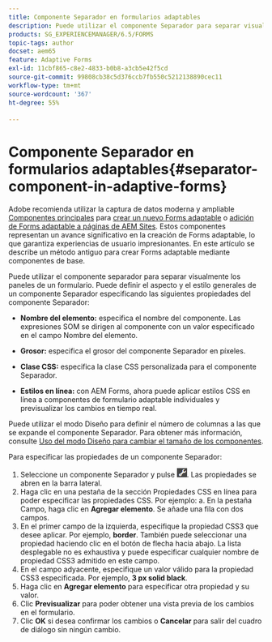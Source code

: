 ```yaml
---
title: Componente Separador en formularios adaptables
description: Puede utilizar el componente Separador para separar visualmente las secciones de un formulario.
products: SG_EXPERIENCEMANAGER/6.5/FORMS
topic-tags: author
docset: aem65
feature: Adaptive Forms
exl-id: 11cbf865-c8e2-4833-b0b8-a3cb5e42f5cd
source-git-commit: 99808cb38c5d376ccb7fb550c5212138890cec11
workflow-type: tm+mt
source-wordcount: '367'
ht-degree: 55%

---
```


# Componente Separador en formularios adaptables{#separator-component-in-adaptive-forms}

<span class="preview"> Adobe recomienda utilizar la captura de datos moderna y ampliable [Componentes principales](https://experienceleague.adobe.com/docs/experience-manager-core-components/using/adaptive-forms/introduction.html?lang=es) para [crear un nuevo Forms adaptable](/help/forms/using/create-an-adaptive-form-core-components.md) o [adición de Forms adaptable a páginas de AEM Sites](/help/forms/using/create-or-add-an-adaptive-form-to-aem-sites-page.md). Estos componentes representan un avance significativo en la creación de Forms adaptable, lo que garantiza experiencias de usuario impresionantes. En este artículo se describe un método antiguo para crear Forms adaptable mediante componentes de base. </span>

Puede utilizar el componente separador para separar visualmente los paneles de un formulario. Puede definir el aspecto y el estilo generales de un componente Separador especificando las siguientes propiedades del componente Separador:

* **Nombre del elemento:** especifica el nombre del componente. Las expresiones SOM se dirigen al componente con un valor especificado en el campo Nombre del elemento.
* **Grosor:** especifica el grosor del componente Separador en píxeles.

* **Clase CSS:** especifica la clase CSS personalizada para el componente Separador.

* **Estilos en línea:** con AEM Forms, ahora puede aplicar estilos CSS en línea a componentes de formulario adaptable individuales y previsualizar los cambios en tiempo real.

Puede utilizar el modo Diseño para definir el número de columnas a las que se expande el componente Separador. Para obtener más información, consulte [Uso del modo Diseño para cambiar el tamaño de los componentes](../../forms/using/resize-using-layout-mode.md).

Para especificar las propiedades de un componente Separador:

1. Seleccione un componente Separador y pulse ![cmppr](assets/cmppr.png). Las propiedades se abren en la barra lateral.
1. Haga clic en una pestaña de la sección Propiedades CSS en línea para poder especificar las propiedades CSS. Por ejemplo: a. En la pestaña Campo, haga clic en **Agregar elemento**. Se añade una fila con dos campos.
1. En el primer campo de la izquierda, especifique la propiedad CSS3 que desee aplicar. Por ejemplo, **border**. También puede seleccionar una propiedad haciendo clic en el botón de flecha hacia abajo. La lista desplegable no es exhaustiva y puede especificar cualquier nombre de propiedad CSS3 admitido en este campo.
1. En el campo adyacente, especifique un valor válido para la propiedad CSS3 especificada. Por ejemplo, **3 px solid black**.
1. Haga clic en **Agregar elemento** para especificar otra propiedad y su valor.
1. Clic **Previsualizar** para poder obtener una vista previa de los cambios en el formulario.
1. Clic **OK** si desea confirmar los cambios o **Cancelar** para salir del cuadro de diálogo sin ningún cambio.
